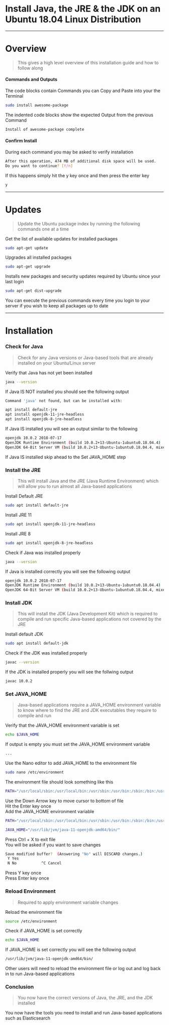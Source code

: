 # Install Java, the JRE & the JDK on an Ubuntu 18.04 Linux Distribution

---

# Overview

> This gives a high level overview of this installation guide and how to follow along

#### Commands and Outputs

<div class='md-label'>The code blocks contain <span class='md-key'>Commands</span> you can <span class='md-key'>Copy and Paste</span> into your the <span class='md-key'>Terminal</span></div>

<section class='md-cmd-block'>


```bash {.copy-clip}
sudo install awesome-package 
```

</section>

<div class='md-label md-label-output'>The indented code blocks show the expected <span class='md-key'>Output</span> from the previous <span class='md-key'>Command</span></div>

```bash {.md-output}
Install of awesome-package complete
```


#### Confirm Install

<div class='md-label'>During each command you may be asked to verify installation</div>

```bash
After this operation, 474 MB of additional disk space will be used.
Do you want to continue? [Y/n]
```

<div class='md-label'>If this happens simply hit the <span class='md-key'>y</span> key once and then press the <span class='md-key'>enter</span> key</div>

```bash
y
```

---

# Updates

> Update the Ubuntu package index by running the following commands one at a time


<div class='md-label'>Get the list of available updates for installed packages</div>

```bash {.copy-clip}
sudo apt-get update
```

<div class='md-label'>Upgrades all installed packages</div>

```bash {.copy-clip}
sudo apt-get upgrade
```

<div class='md-label'>Installs new packages and security updates required by Ubuntu since your last login</div>

```bash {.copy-clip}
sudo apt-get dist-upgrade
```

<div class='md-label md-pink'>You can execute the previous commands every time you login to your server if you wish to keep all packages up to date</div>

---

# Installation


### Check for Java

> Check for any Java versions or Java-based tools that are already installed on your Ubuntu/Linux server

<div class='md-label'>Verify that Java has not yet been installed</div>

```bash {.copy-clip}
java --version
```

<div class='md-label  md-label-output'>If Java <span class='md-key'>IS NOT</span> installed you should see the following output</div>

```bash {.copy-clip .md-output}
Command 'java' not found, but can be installed with:

apt install default-jre            
apt install openjdk-11-jre-headless
apt install openjdk-8-jre-headless 
```

<div class='md-label md-label-output'>If Java <span class='md-key'>IS</span> installed you will see an output similar to the following</div>

```bash {.md-output}
openjdk 10.0.2 2018-07-17
OpenJDK Runtime Environment (build 10.0.2+13-Ubuntu-1ubuntu0.18.04.4)
OpenJDK 64-Bit Server VM (build 10.0.2+13-Ubuntu-1ubuntu0.18.04.4, mixed mode)
```

<div class='md-label md-label-output md-pink'>If Java <span class='md-key'>IS</span> installed skip ahead to the <span class='md-key'>Set JAVA_HOME</span> step</div>


### Install the JRE

> This will install Java and the JRE (Java Runtime Environment) which will allow you to run almost all Java-based applications

<div class='md-label'>Install Default JRE</div>

```bash {.copy-clip}
sudo apt install default-jre
```

<div class='md-label'>Install JRE 11</div>

```bash {.copy-clip}
sudo apt install openjdk-11-jre-headless
```

<div class='md-label'>Install JRE 8</div>

```bash {.copy-clip}
sudo apt install openjdk-8-jre-headless 
```

<div class='md-label'>Check if Java was installed properly</div>

```bash {.copy-clip}
java --version
```

<div class='md-label  md-label-output'>If Java is installed correctly you will see the following output</div>

```bash {.copy-clip .md-output}
openjdk 10.0.2 2018-07-17
OpenJDK Runtime Environment (build 10.0.2+13-Ubuntu-1ubuntu0.18.04.4)
OpenJDK 64-Bit Server VM (build 10.0.2+13-Ubuntu-1ubuntu0.18.04.4, mixed mode)
```

### Install JDK

> This will install the JDK (Java Development Kit) which is required to compile and run specific Java-based applications not covered by the JRE

<div class='md-label'>Install default JDK</div>

```bash {.copy-clip}
sudo apt install default-jdk
```

<div class='md-label'>Check if the JDK was installed properly</div>

```bash {.copy-clip}
javac --version
```

<div class='md-label md-label-output'>If the JDK is installed properly you will see the follwing output</div>

```bash {.copy-clip .md-output}
javac 10.0.2
```


### Set JAVA_HOME

> Java-based applications require a <span class='md-key'>JAVA_HOME</span> environment variable to know where to find the JRE and JDK executables they require to compile and run

<div class='md-label'>Verify that the <span class='md-key'>JAVA_HOME</span> environment variable is set</div>

```bash {.copy-clip}
echo $JAVA_HOME
```

<div class='md-label md-label-output'>If output is empty you must set the <span class='md-key'>JAVA_HOME</span> environment variable</div>

```bash {.copy-clip .md-output}
...
```

<div class='md-label'>Use the Nano editor to add <span class='md-key'>JAVA_HOME</span> to the <span class='md-key'>environment</span> file</div>

```bash {.copy-clip}
sudo nano /etc/environment
```

<div class='md-label md-label-output'>The <span class='md-key'>environment</span> file should look something like this</div>

```bash {.copy-clip .md-output}
PATH="/usr/local/sbin:/usr/local/bin:/usr/sbin:/usr/bin:/sbin:/bin:/usr/games:/usr/local/games"
```

<div class='md-label md-label-output mb4'>Use the <span class='md-key'>Down Arrow</span> key to move cursor to bottom of file</div>
<div class='md-label md-label-output mb4'>Hit the <span class='md-key'>Enter</span> key once</div>
<div class='md-label md-label-output mb4'>Add the <span class='md-key'>JAVA_HOME</span> environment variable</div>

```bash {.copy-clip .md-output}
PATH="/usr/local/sbin:/usr/local/bin:/usr/sbin:/usr/bin:/sbin:/bin:/usr/games:/usr/local/games"

JAVA_HOME="/usr/lib/jvm/java-11-openjdk-amd64/bin/"
```

<div class='md-label md-label-output mb4'>Press <span class='md-key'>Ctrl + X</span> to exit file</div>
<div class='md-label md-label-output mb4'>You will be asked if you want to save changes</div>

```bash {.copy-clip .md-output}
Save modified buffer?  (Answering "No" will DISCARD changes.)
 Y Yes
 N No           ^C Cancel
```

<div class='md-label md-label-output mb4'>Press <span class='md-key'>Y</span> key once</div>
<div class='md-label md-label-output mb4'>Press <span class='md-key'>Enter</span> key once</div>


### Reload Environment

> Required to apply environment variable changes

<div class='md-label'>Reload the <span class='md-key'>environment</span> file</div>

```bash {.copy-clip}
source /etc/environment
```

<div class='md-label'>Check if JAVA_HOME is set correctly</div>

```bash {.copy-clip}
echo $JAVA_HOME
```

<div class='md-label'>If <span class='md-key'>JAVA_HOME</span> is set correctly you will see the following output</div>

```bash {.copy-clip}
/usr/lib/jvm/java-11-openjdk-amd64/bin/
```

<div class='md-label'>Other users will need to reload the <span class='md-key'>environment</span> file or log out and log back in to run Java-based applications</div>


### Conclusion

> You now have the correct versions of Java, the JRE, and the JDK installed

<div class='md-label'>You now have the tools you need to install and run Java-based applications such as Elasticsearch</div>



